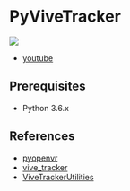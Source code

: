 # PyViveTracker

![](https://lh3.googleusercontent.com/O25m5_uIMMU9iHXApPeAdFMkDCIxAkGxUvJ6UJLs65OkVLV7xWn6EcU_7lgnck-E7RIhU-N20CTL8SKzQnQRoRCgyf4mS8M_UH2Wcsbj-b_8Zm7T-fDd4oaQxi0yIdZHV_sfYBN63g)
* [youtube](https://www.youtube.com/watch?v=WQi1eCrBmQM)

## Prerequisites
- Python 3.6.x

## References
* [pyopenvr](https://github.com/cmbruns/pyopenvr)
* [vive_tracker](https://github.com/moon-wreckers/vive_tracker)
* [ViveTrackerUtilities](https://github.com/sergiobd/ViveTrackerUtilities)
